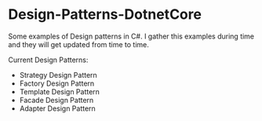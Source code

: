 # Design-Patterns-DotnetCore

Some examples of Design patterns in C#. I gather this examples during time and they will get updated from time to time.

Current Design Patterns:
- Strategy Design Pattern
- Factory Design Pattern
- Template Design Pattern
- Facade Design Pattern
- Adapter Design Pattern
